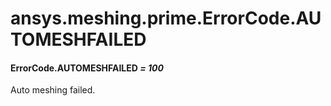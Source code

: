 <a id="ansys-meshing-prime-errorcode-automeshfailed"></a>

# ansys.meshing.prime.ErrorCode.AUTOMESHFAILED

<a id="ansys.meshing.prime.ErrorCode.AUTOMESHFAILED"></a>

#### ErrorCode.AUTOMESHFAILED *= 100*

Auto meshing failed.

<!-- !! processed by numpydoc !! -->
